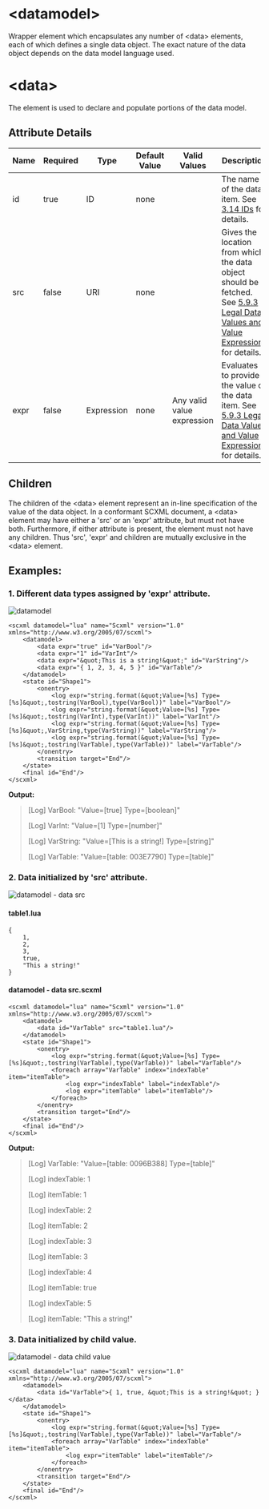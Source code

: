 # \<datamodel\>
Wrapper element which encapsulates any number of \<data\> elements, each of which defines a single data object. The exact nature of the data object depends on the data model language used.

# \<data\>
The element is used to declare and populate portions of the data model.

## Attribute Details
Name	|Required	|Type	|Default Value	|Valid Values	|Description
---|---|---|---|---|---|
id	|true		|ID	|none		||The name of the data item. See [3.14 IDs](https://www.w3.org/TR/scxml/#IDs) for details.
src	|false		|URI	|none		||Gives the location from which the data object should be fetched. See [5.9.3 Legal Data Values and Value Expressions](https://www.w3.org/TR/scxml/#ValueExpressions) for details.
expr	|false		|Expression	|none	|Any valid value expression	|Evaluates to provide the value of the data item. See [5.9.3 Legal Data Values and Value Expressions](https://www.w3.org/TR/scxml/#ValueExpressions) for details.

## Children
The children of the \<data\> element represent an in-line specification of the value of the data object.
In a conformant SCXML document, a \<data\> element may have either a 'src' or an 'expr' attribute, but must not have both. Furthermore, if either attribute is present, the element must not have any children. Thus 'src', 'expr' and children are mutually exclusive in the \<data\> element.

## Examples:
### 1. Different data types assigned by 'expr' attribute.
![datamodel](https://user-images.githubusercontent.com/18611095/28266363-137761c2-6afd-11e7-86bf-5ca42956d980.png)

```
<scxml datamodel="lua" name="Scxml" version="1.0" xmlns="http://www.w3.org/2005/07/scxml">
	<datamodel>
		<data expr="true" id="VarBool"/>
		<data expr="1" id="VarInt"/>
		<data expr="&quot;This is a string!&quot;" id="VarString"/>
		<data expr="{ 1, 2, 3, 4, 5 }" id="VarTable"/>
	</datamodel>
	<state id="Shape1">
		<onentry>
			<log expr="string.format(&quot;Value=[%s] Type=[%s]&quot;,tostring(VarBool),type(VarBool))" label="VarBool"/>
			<log expr="string.format(&quot;Value=[%s] Type=[%s]&quot;,tostring(VarInt),type(VarInt))" label="VarInt"/>
			<log expr="string.format(&quot;Value=[%s] Type=[%s]&quot;,VarString,type(VarString))" label="VarString"/>
			<log expr="string.format(&quot;Value=[%s] Type=[%s]&quot;,tostring(VarTable),type(VarTable))" label="VarTable"/>
		</onentry>
		<transition target="End"/>
	</state>
	<final id="End"/>
</scxml>
```

**Output:**
> [Log] VarBool: "Value=[true] Type=[boolean]"
> 
> [Log] VarInt: "Value=[1] Type=[number]"
> 
> [Log] VarString: "Value=[This is a string!] Type=[string]"
> 
> [Log] VarTable: "Value=[table: 003E7790] Type=[table]"

### 2. Data initialized by 'src' attribute.
![datamodel - data src](https://user-images.githubusercontent.com/18611095/28266265-8f3eb734-6afc-11e7-8b37-d1830ff13b49.png)
#### table1.lua
```
{ 
	1, 
	2, 
	3, 
	true, 
	"This a string!" 
}
```
#### datamodel - data src.scxml
```
<scxml datamodel="lua" name="Scxml" version="1.0" xmlns="http://www.w3.org/2005/07/scxml">
	<datamodel>
		<data id="VarTable" src="table1.lua"/>
	</datamodel>
	<state id="Shape1">
		<onentry>
			<log expr="string.format(&quot;Value=[%s] Type=[%s]&quot;,tostring(VarTable),type(VarTable))" label="VarTable"/>
			<foreach array="VarTable" index="indexTable" item="itemTable">
				<log expr="indexTable" label="indexTable"/>
				<log expr="itemTable" label="itemTable"/>
			</foreach>
		</onentry>
		<transition target="End"/>
	</state>
	<final id="End"/>
</scxml>
```

**Output:**
>[Log] VarTable: "Value=[table: 0096B388] Type=[table]"
>
>[Log] indexTable: 1
>
>[Log] itemTable: 1
>
>[Log] indexTable: 2
>
>[Log] itemTable: 2
>
>[Log] indexTable: 3
>
>[Log] itemTable: 3
>
>[Log] indexTable: 4
>
>[Log] itemTable: true
>
>[Log] indexTable: 5
>
>[Log] itemTable: "This a string!"

### 3. Data initialized by child value.
![datamodel - data child value](https://user-images.githubusercontent.com/18611095/28266540-15a39032-6afe-11e7-846e-ff2824c2417b.png)

```
<scxml datamodel="lua" name="Scxml" version="1.0" xmlns="http://www.w3.org/2005/07/scxml">
	<datamodel>
		<data id="VarTable">{ 1, true, &quot;This is a string!&quot; }</data>
	</datamodel>
	<state id="Shape1">
		<onentry>
			<log expr="string.format(&quot;Value=[%s] Type=[%s]&quot;,tostring(VarTable),type(VarTable))" label="VarTable"/>
			<foreach array="VarTable" index="indexTable" item="itemTable">
				<log expr="itemTable" label="itemTable"/>
			</foreach>
		</onentry>
		<transition target="End"/>
	</state>
	<final id="End"/>
</scxml>
```
